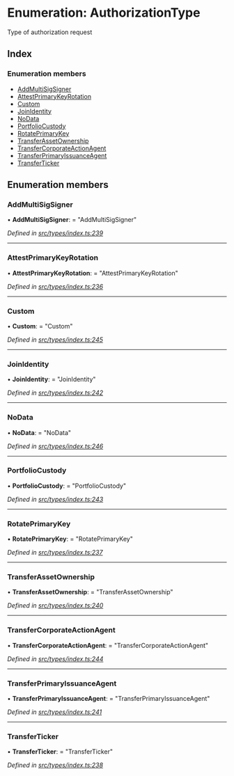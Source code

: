 # Enumeration: AuthorizationType

Type of authorization request

## Index

### Enumeration members

* [AddMultiSigSigner](authorizationtype.md#addmultisigsigner)
* [AttestPrimaryKeyRotation](authorizationtype.md#attestprimarykeyrotation)
* [Custom](authorizationtype.md#custom)
* [JoinIdentity](authorizationtype.md#joinidentity)
* [NoData](authorizationtype.md#nodata)
* [PortfolioCustody](authorizationtype.md#portfoliocustody)
* [RotatePrimaryKey](authorizationtype.md#rotateprimarykey)
* [TransferAssetOwnership](authorizationtype.md#transferassetownership)
* [TransferCorporateActionAgent](authorizationtype.md#transfercorporateactionagent)
* [TransferPrimaryIssuanceAgent](authorizationtype.md#transferprimaryissuanceagent)
* [TransferTicker](authorizationtype.md#transferticker)

## Enumeration members

###  AddMultiSigSigner

• **AddMultiSigSigner**: = "AddMultiSigSigner"

*Defined in [src/types/index.ts:239](https://github.com/PolymathNetwork/polymesh-sdk/blob/524b0225/src/types/index.ts#L239)*

___

###  AttestPrimaryKeyRotation

• **AttestPrimaryKeyRotation**: = "AttestPrimaryKeyRotation"

*Defined in [src/types/index.ts:236](https://github.com/PolymathNetwork/polymesh-sdk/blob/524b0225/src/types/index.ts#L236)*

___

###  Custom

• **Custom**: = "Custom"

*Defined in [src/types/index.ts:245](https://github.com/PolymathNetwork/polymesh-sdk/blob/524b0225/src/types/index.ts#L245)*

___

###  JoinIdentity

• **JoinIdentity**: = "JoinIdentity"

*Defined in [src/types/index.ts:242](https://github.com/PolymathNetwork/polymesh-sdk/blob/524b0225/src/types/index.ts#L242)*

___

###  NoData

• **NoData**: = "NoData"

*Defined in [src/types/index.ts:246](https://github.com/PolymathNetwork/polymesh-sdk/blob/524b0225/src/types/index.ts#L246)*

___

###  PortfolioCustody

• **PortfolioCustody**: = "PortfolioCustody"

*Defined in [src/types/index.ts:243](https://github.com/PolymathNetwork/polymesh-sdk/blob/524b0225/src/types/index.ts#L243)*

___

###  RotatePrimaryKey

• **RotatePrimaryKey**: = "RotatePrimaryKey"

*Defined in [src/types/index.ts:237](https://github.com/PolymathNetwork/polymesh-sdk/blob/524b0225/src/types/index.ts#L237)*

___

###  TransferAssetOwnership

• **TransferAssetOwnership**: = "TransferAssetOwnership"

*Defined in [src/types/index.ts:240](https://github.com/PolymathNetwork/polymesh-sdk/blob/524b0225/src/types/index.ts#L240)*

___

###  TransferCorporateActionAgent

• **TransferCorporateActionAgent**: = "TransferCorporateActionAgent"

*Defined in [src/types/index.ts:244](https://github.com/PolymathNetwork/polymesh-sdk/blob/524b0225/src/types/index.ts#L244)*

___

###  TransferPrimaryIssuanceAgent

• **TransferPrimaryIssuanceAgent**: = "TransferPrimaryIssuanceAgent"

*Defined in [src/types/index.ts:241](https://github.com/PolymathNetwork/polymesh-sdk/blob/524b0225/src/types/index.ts#L241)*

___

###  TransferTicker

• **TransferTicker**: = "TransferTicker"

*Defined in [src/types/index.ts:238](https://github.com/PolymathNetwork/polymesh-sdk/blob/524b0225/src/types/index.ts#L238)*
